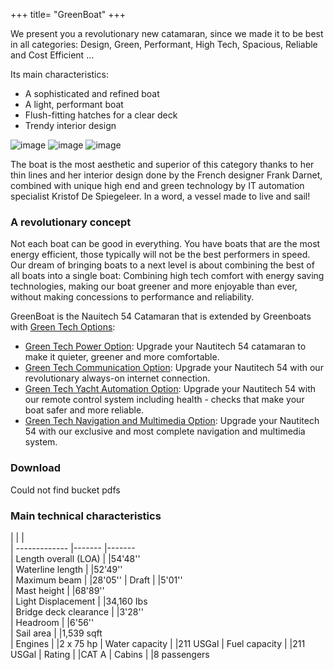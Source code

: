 +++
title= "GreenBoat"
+++

We present you a revolutionary new catamaran, since we made it to be best in all categories: Design, Green, Performant, High Tech, Spacious, Reliable and Cost Efficient …

Its main characteristics:

- A sophisticated and refined boat
- A light, performant boat
- Flush-fitting hatches for a clear deck
- Trendy interior design

![image](/images/s_300x200_r.jpg)
![image](/images/s_300x200_nauti-54-photo-couv-ok_1302851904.jpg)
![image](/images/s_300x200_carre_copie_1291628648.jpg)

The boat is the most aesthetic and superior of this category thanks to her thin lines and her interior design done by the French designer Frank Darnet, combined with unique high end and green technology by IT automation specialist Kristof De Spiegeleer. In a word, a vessel made to live and sail!

### A revolutionary concept
Not each boat can be good in everything. You have boats that are the most energy efficient, those typically will not be the best performers in speed. Our dream of bringing boats to a next level is about combining the best of all boats into a single boat: Combining high tech comfort with energy saving technologies, making our boat greener and more enjoyable than ever, without making concessions to performance and reliability.


GreenBoat is the Nauitech 54 Catamaran that is extended by Greenboats with [Green Tech Options](/greenboats/green-tech-options):

- [Green Tech Power Option](/greenboats/green-tech-options): Upgrade your Nautitech 54 catamaran to make it quieter, greener and more comfortable.
- [Green Tech Communication Option](/greenboats/green-tech-options): Upgrade your Nautitech 54 with our revolutionary always-on internet connection.
- [Green Tech Yacht Automation Option](/greenboats/green-tech-options): Upgrade your Nautitech 54 with our remote control system including health - checks that make your boat safer and more reliable.
- [Green Tech Navigation and Multimedia Option](/greenboats/green-tech-options): Upgrade your Nautitech 54 with our exclusive and most complete navigation and multimedia system.

### Download
Could not find bucket pdfs

### Main technical characteristics
|                        |       |                                   
| -------------          |-------       |-------     
| Length overall (LOA)   |       |54'48''     
| Waterline length        |      |52'49''                                         
| Maximum beam            |      |28'05'' 
| Draft                   |      |5'01''   
| Mast height             |      |68'89''   
| Light Displacement      |      |34,160 Ibs   
| Bridge deck clearance   |      |3'28''  
| Headroom                 |     |6'56''   
| Sail area               |      |1,539 sqft                                       
| Engines                 |      |2 x 75 hp
| Water capacity           |     |211 USGal
| Fuel capacity           |      |211 USGal
| Rating                  |      |CAT A
| Cabins                  |      |8 passengers





<style type="text/css">
.span9 img {
	width: 190px;
}
td{
	padding-right: 20px;
}
</style>